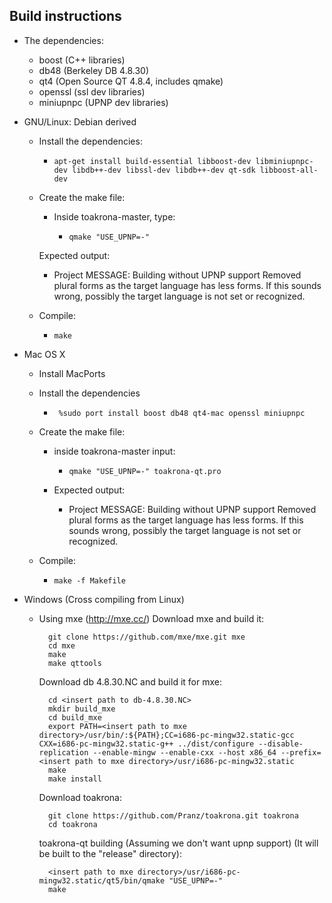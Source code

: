 Build instructions
----------------
- The dependencies:
	- boost (C++ libraries)
	- db48 (Berkeley DB 4.8.30)
	- qt4 (Open Source QT 4.8.4, includes qmake)
	- openssl (ssl dev libraries)
	- miniupnpc (UPNP dev libraries)
	
- GNU/Linux: Debian derived
	
	- Install the dependencies:
		- `apt-get install build-essential libboost-dev libminiupnpc-dev libdb++-dev libssl-dev libdb++-dev qt-sdk libboost-all-dev`

	- Create the make file:

		- Inside toakrona-master, type:

			- `qmake "USE_UPNP=-"`

		Expected output:
		- Project MESSAGE: Building without UPNP support Removed plural forms as the target language has less forms. 	If this sounds wrong, possibly the target language is not set or recognized.

	- Compile:

		- `make`

- Mac OS X

	- Install MacPorts
	
	- Install the dependencies
		- ` %sudo port install boost db48 qt4-mac openssl miniupnpc`
		
	- Create the make file:
		- inside toakrona-master input:
			- `qmake "USE_UPNP=-" toakrona-qt.pro`
		
		- Expected output:
			- Project MESSAGE: Building without UPNP support Removed plural forms as the target language has less forms. If this sounds wrong, possibly the target language is not set or recognized.

	- Compile:
		- `make -f Makefile`


- Windows (Cross compiling from Linux)

	- Using mxe (http://mxe.cc/)
		Download mxe and build it:

			git clone https://github.com/mxe/mxe.git mxe
			cd mxe
			make
			make qttools

		Download db 4.8.30.NC and build it for mxe:

			cd <insert path to db-4.8.30.NC>
			mkdir build_mxe
			cd build_mxe
			export PATH=<insert path to mxe directory>/usr/bin/:${PATH};CC=i686-pc-mingw32.static-gcc CXX=i686-pc-mingw32.static-g++ ../dist/configure --disable-replication --enable-mingw --enable-cxx --host x86_64 --prefix=<insert path to mxe directory>/usr/i686-pc-mingw32.static
			make
			make install

		Download toakrona:

			git clone https://github.com/Pranz/toakrona.git toakrona
			cd toakrona

		toakrona-qt building (Assuming we don't want upnp support) (It will be built to the "release" directory):

			<insert path to mxe directory>/usr/i686-pc-mingw32.static/qt5/bin/qmake "USE_UPNP=-"
			make
